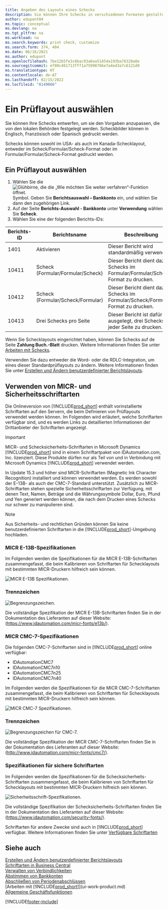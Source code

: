```yaml
---
title: Angeben des Layouts eines Schecks
description: Sie können Ihre Schecks in verschiedenen Formaten gestalten und ausdrucken, um den von Ihren lokalen Behörden festgelegten Standards zu entsprechen.
author: edupont04
ms.topic: conceptual
ms.devlang: na
ms.tgt_pltfrm: na
ms.workload: na
ms.search.keywords: print check, customize
ms.search.form: 374, 404
ms.date: 06/16/2021
ms.author: edupont
ms.openlocfilehash: 7be12b5fe3c6bac93a6ea51454a193ba76320a8e
ms.sourcegitcommit: ef80c461713fff1a75998766e7a4ed3a7c6121d0
ms.translationtype: HT
ms.contentlocale: de-AT
ms.lasthandoff: 02/15/2022
ms.locfileid: "8149066"
---
```

# <a name="select-a-check-layout"></a>Ein Prüflayout auswählen

Sie können Ihre Schecks entwerfen, um sie den Vorgaben anzupassen, die von den lokalen Behörden festgelegt werden. Scheckbilder können in Englisch, Französisch oder Spanisch gedruckt werden.

Schecks können sowohl im USA- als auch im Kanada-Schecklayout, entweder im Scheck/Formular/Scheck-Format oder im Formular/Formular/Scheck-Format gedruckt werden.

## <a name="to-select-a-check-layout"></a>Ein Prüflayout auswählen

1. Wählen Sie die ![Glühbirne, die die „Wie möchten Sie weiter verfahren“-Funktion öffnet.](media/ui-search/search_small.png "Tell Me-Funktion") Symbol. Geben Sie **Berichtsauswahl – Bankkonto** ein, und wählen Sie dann den zugehörigen Link.
2. Auf der Seite **Berichts-Auswahl - Bankkonto** unter **Verwendung** wählen Sie **Scheck**.
3. Wählen Sie eine der folgenden Berichts-IDs:

| Berichts-ID | Berichtsname | Beschreibung |
| --- | --- | --- |
| 1401 |Aktivieren |Dieser Bericht wird standardmäßig verwendet. |
| 10411 |Scheck (Formular/Formular/Scheck) |Dieser Bericht dient dazu, Schecks im Formular/Formular/Scheck-Format zu drucken. |
| 10412 |Scheck (Formular/Scheck/Formular) |Dieser Bericht dient dazu, Schecks im Formular/Scheck/Formular-Format zu drucken. |
| 10413 |Drei Schecks pro Seite |Dieser Bericht ist dafür ausgelegt, drei Schecks auf jeder Seite zu drucken. |

Wenn Sie Schecklayouts eingerichtet haben, können Sie Schecks auf de Seite **Zahlung Buch.-Blatt** drucken. Weitere Informationen finden Sie unter [Arbeiten mit Schecks](payables-how-work-checks.md).

Verwenden Sie dazu entweder die Word- oder die RDLC-Integration, um eines dieser Standardprüflayouts zu ändern. Weitere Informationen finden Sie unter [Erstellen und Ändern benutzerdefinierter Berichtslayouts](ui-how-create-custom-report-layout.md).

## <a name="using-micr-and-security-fonts"></a>Verwenden von MICR- und Sicherheitsschriftarten

Die Onlineversion von [!INCLUDE[prod_short](includes/prod_short.md)] enthält vorinstallierte Schriftarten auf den Servern, die beim Definieren von Prüflayouts verwendet werden können. Im Folgenden wird erläutert, welche Schriftarten verfügbar sind, und es werden Links zu detaillierten Informationen der Drittanbieter der Schriftarten angezeigt.

> [!Important]
> MICR- und Schecksicherheits-Schriftarten in Microsoft Dynamics [!INCLUDE[prod_short](includes/prod_short.md)] sind in einem Schriftartpaket von IDAutomation.com, Inc. lizenziert. Diese Produkte dürfen nur als Teil von und in Verbindung mit Microsoft Dynamics [!INCLUDE[prod_short](includes/prod_short.md)] verwendet werden.

In Update 15.3 und höher sind MICR-Schriftarten (Magnetic Ink Character Recognition) installiert und können verwendet werden. Es werden sowohl der E-13B- als auch der CMC-7-Standard unterstützt. Zusätzlich zu MICR-Schriftarten stehen spezielle Sicherheitsschriftarten zur Verfügung, mit denen Text, Namen, Beträge und die Währungssymbole Dollar, Euro, Pfund und Yen generiert werden können, die nach dem Drucken eines Schecks nur schwer zu manipulieren sind.

> [!NOTE]
> Aus Sicherheits- und rechtlichen Gründen können Sie keine benutzerdefinierten Schriftarten in die [!INCLUDE[prod_short](includes/prod_short.md)]-Umgebung hochladen.

### <a name="micr-e-13b-specifications"></a>MICR E-13B-Spezifikationen

Im Folgenden werden die Spezifikationen für die MICR E-13B-Schriftarten zusammengefasst, die beim Kalibrieren von Schriftarten für Schecklayouts mit bestimmten MICR-Druckern hilfreich sein können.

![MICR E-13B Spezifikationen.](media/font_MICR_E-13B_Specifications.png "MICR E-13B-Spezifikationen")

### <a name="delimiter-characters"></a>Trennzeichen

![Begrenzungszeichen.](media/font-micr-letters.png "Trennzeichen")

Die vollständige Spezifikation der MICR E-13B-Schriftarten finden Sie in der Dokumentation des Lieferanten auf dieser Website: (https://www.idautomation.com/micr-fonts/e13b/).

### <a name="micr-cmc-7-specifications"></a>MICR CMC-7-Spezifikationen

Die folgenden CMC-7-Schriftarten sind in [!INCLUDE[prod_short](includes/prod_short.md)] online verfügbar:

- IDAutomationCMC7
- IDAutomationCMC7n10
- IDAutomationCMC7n25
- IDAutomationCMC7n40

Im Folgenden werden die Spezifikationen für die MICR CMC-7-Schriftarten zusammengefasst, die beim Kalibrieren von Schriftarten für Schecklayouts mit bestimmten MICR-Druckern hilfreich sein können.

![MICR CMC-7 Spezifikationen.](media/font_MICR_CMC-7_Specifications.png "MICR CMC-7-Spezifikationen")

### <a name="delimiter-characters"></a>Trennzeichen

![Begrenzungszeichen für CMC-7.](media/font-cmc7-letters.png "Begrenzungszeichen für CMC-7.")

Die vollständige Spezifikation der MICR CMC-7-Schriftarten finden Sie in der Dokumentation des Lieferanten auf dieser Website: (http://www.idautomation.com/micr-fonts/cmc7/).

### <a name="secure-font-specifications"></a>Spezifikationen für sichere Schriftarten

Im Folgenden werden die Spezifikationen für die Schecksicherheits-Schriftarten zusammengefasst, die beim Kalibrieren von Schriftarten für Schecklayouts mit bestimmten MICR-Druckern hilfreich sein können.

![Sicherheitsschrift-Spezifikationen.](media/font_check-security-font_Specifications.png "Spezifikationen für Schecksicherheits-Schriftarten")

Die vollständige Spezifikation der Schecksicherheits-Schriftarten finden Sie in der Dokumentation des Lieferanten auf dieser Website: (https://www.idautomation.com/security-fonts/).

Schriftarten für andere Zwecke sind auch in [!INCLUDE[prod_short](includes/prod_short.md)] verfügbar. Weitere Informationen finden Sie unter [Verfügbare Schriftarten](ui-fonts.md)

## <a name="see-also"></a>Siehe auch

[Erstellen und Ändern benutzerdefinierter Berichtslayouts](ui-how-create-custom-report-layout.md)  
[Schriftarten in Business Central](ui-fonts.md)  
[Verwalten von Verbindlichkeiten](payables-manage-payables.md)  
[Abstimmen von Bankkonten](bank-manage-bank-accounts.md)   
[Abschließen von Periodenabschlüssen](year-how-complete-period-end-processes.md)  
[Arbeiten mit [!INCLUDE[prod_short](includes/prod_short.md)]](ui-work-product.md)  
[Allgemeine Geschäftsfunktionen](ui-across-business-areas.md)


[!INCLUDE[footer-include](includes/footer-banner.md)]
